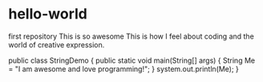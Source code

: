 # hello-world
first repository
This is so awesome
This is how I feel about coding and the world of creative expression.

public class StringDemo {
    public static void main(String[] args) {
    String Me = "I am awesome and love programming!";
    }
    system.out.println(Me);
 }
